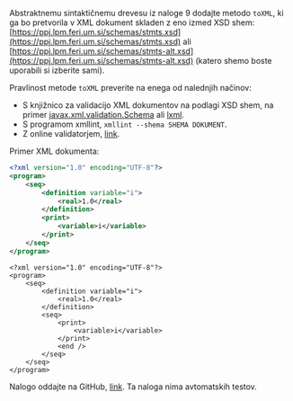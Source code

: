 Abstraktnemu sintaktičnemu drevesu iz naloge 9 dodajte metodo `toXML`, ki ga bo pretvorila v XML dokument skladen z eno izmed XSD shem: [https://ppj.lpm.feri.um.si/schemas/stmts.xsd](https://ppj.lpm.feri.um.si/schemas/stmts.xsd) ali [https://ppj.lpm.feri.um.si/schemas/stmts-alt.xsd](https://ppj.lpm.feri.um.si/schemas/stmts-alt.xsd) (katero shemo boste uporabili si izberite sami).

Pravlinost metode `toXML` preverite na enega od nalednjih načinov:
- S knjižnico za validacijo XML dokumentov na podlagi XSD shem, na primer [javax.xml.validation.Schema](https://docs.oracle.com/javase/8/docs/api/javax/xml/validation/Schema.html) ali [lxml](https://lxml.de/validation.html).
- S programom xmllint, `xmllint --shema SHEMA DOKUMENT`.
- Z online validatorjem, [link](https://www.liquid-technologies.com/online-xsd-validator).

Primer XML dokumenta:
```xml
<?xml version="1.0" encoding="UTF-8"?>
<program>
    <seq>
        <definition variable="i">
            <real>1.0</real>
        </definition>
        <print>
            <variable>i</variable>
        </print>
    </seq>
</program>
```
```
<?xml version="1.0" encoding="UTF-8"?>
<program>
    <seq>
        <definition variable="i">
            <real>1.0</real>
        </definition>
        <seq>
            <print>
                <variable>i</variable>
            </print>
            <end />
        </seq>
    </seq>
</program>
```


Nalogo oddajte na GitHub, [link](https://classroom.github.com/a/lJdUzcvJ). Ta naloga nima avtomatskih testov.
